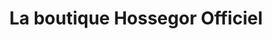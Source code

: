 ---
title: "La boutique Hossegor Officiel"
url: /soorts-hossegor/la-boutique-hossegor-officiel/
shop: Kleidung
---
